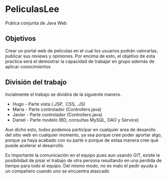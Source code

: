 # PeliculasLee
Prática conjunta de Java Web

## Objetivos

Crear un portal web de peliculas en el cual los usuarios podrán valorarlas, publicar sus reviews y opiniones.
Por encima de esto, el objetivo de esta practica será el demostrar la capacidad de trabajar en grupo además de aplicar conocimientos

## 

## División del trabajo

Incialmente el trabajo se dividirá de la siguiente manera.

* Hugo - Parte vista (.JSP, .CSS, .JS)
* Maria - Parte controlador (Controllers.java)
* Javier - Parte controlador (Controllers.java)
* Daniel - Parte modelo (BD, consultas MySQL, DAO y Service)

Aun dicho esto, todos podemos participar en cualquier area de desarollo del sitio web en cualquier momento, ya sea porque cree poder aportar algo, porque ya haya acabado con su parte o porque de estaa manera cree que puede acelerar el desarrollo. 

Es importante la comunicación en el equipo pues aun usando GIT, existe la posibilidad de pisar el trabajo de otra persona resultando en una perdida de tiempo para todo el equipo. Del mismo modo, no es malo el pedir ayuda a un compañero cuando uno se encuentra atascado

